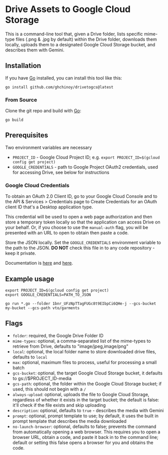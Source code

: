 # Drive Assets to Google Cloud Storage

This is a command-line tool that, given a Drive folder, lists specific mime-type files (.png & .jpg by default) within the Drive folder, downloads them locally, uploads them to a designated Google Cloud Storage bucket, and describes them with Gemini.

## Installation

If you have [Go](https://go.dev/) installed, you can install this tool like this:

```
go install github.com/ghchinoy/drivetogcs@latest
```

### From Source

Clone the git repo and build with [Go](https://go.dev/):

```
go build
```

## Prerequisites

Two environment variables are necessary

* `PROJECT_ID` - Google Cloud Project ID; e.g. `export PROJECT_ID=$(gcloud config get project)`
* `GOOGLE_CREDENTIALS` - path to Google Project OAuth2 credentials, used for accessing Drive, see below for instructions

### Google Cloud Credentials
To obtain an OAuth 2.0 Client ID, go to your Google Cloud Console and to the API & Services > Credentials page to Create Credentials for an OAuth client ID that's a Desktop application type. 

This credential will be used to open a web page authorization and then store a temporary token locally so that the application can access Drive on your behalf. Or, if you choose to use the `manual-auth` flag, you will be presented with an URL to open to obtain then paste a code.

Store the JSON locally. Set the `GOOGLE_CREDENTIALS` environment variable to the path to the JSON. **DO NOT** check this file in to any code repository - keep it private. 

Documentation is [here](https://developers.google.com/identity/protocols/oauth2) and [here](https://support.google.com/cloud/answer/15549257?hl=en).



## Example usage

```
export PROJECT_ID=$(gcloud config get project)
export GOOGLE_CREDENTIALS=PATH_TO_JSON

go run *.go --folder 1bnr_UFzNpTTagFUGc8t9EIbpCi6QHe-j --gcs-bucket my-bucket --gcs-path vto/garments
```

## Flags

* `folder`: required, the Google Drive Folder ID
* `mime-types`: optional, a comma-separated list of the mime-types to retrieve from Drive, defaults to "image/jpeg,image/png"
* `local`: optional, the local folder name to store downloaded drive files, defaults to `local`
* `max`: optional, maximum files to process, useful for processing a small batch
* `gcs-bucket`: optional, the target Google Cloud Storage bucket, it defaults to gs://$PROJECT_ID-media
* `gcs-path`: optional, the folder within the Google Cloud Storage bucket; if used, this should not begin with a `/`
* `always-upload`: optional, uploads the file to Google Cloud Storage, regardless of whether it exists in the target bucket; the default is false: it'll check if the file exists and skip uploading
* `description`: optional, defaults to `true` - describes the media with Gemini
* `prompt`: optional, prompt template to use; by default, it uses the built in prompt template that describes the media downloaded
* `no-launch-browser`: optional, defaults to false; prevents the command from automatically opening a web browser. This requires you to open a browser URL, obtain a code, and paste it back in to the command line; default or setting this false opens a browser for you and obtains the code.


